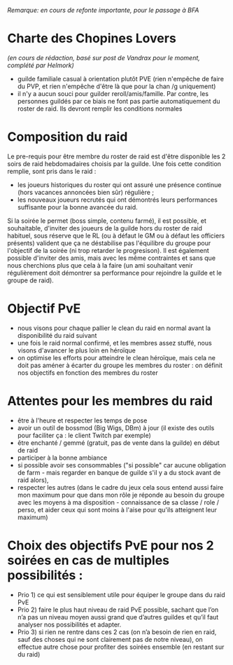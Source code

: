 
 _Remarque: en cours de refonte importante, pour le passage à BFA_
 
 # Charte des Chopines Lovers  
 _(en cours de rédaction, basé sur post de Vandrax pour le moment, complété par Helmork)_ 
- guilde familiale casual à orientation plutôt PVE (rien n'empêche de faire du PVP, et rien n'empêche d'être là que pour la chan /g uniquement)
- il n'y a aucun souci pour guilder reroll/amis/famille. Par contre, les personnes guildés par ce biais ne font pas partie automatiquement du roster de raid. Ils devront remplir les conditions normales

# Composition du raid
Le pre-requis pour être membre du roster de raid est d'être disponible les 2 soirs de raid hebdomadaires choisis par la guilde.
Une fois cette condition remplie, sont pris dans le raid :
- les joueurs historiques du roster qui ont assuré une présence continue (hors vacances annoncées bien sûr) régulière ;
- les nouveaux joueurs recrutés qui ont démontrés leurs performances suffisante pour la bonne avancée du raid.

Si la soirée le permet (boss simple, contenu farmé), il est possible, et souhaitable, d'inviter des joueurs de la guilde hors du roster de raid habituel, sous réserve que le RL (ou à défaut le GM ou à défaut les officiers présents) valident que ça ne déstabilise pas l'équilibre du groupe pour l'objectif de la soirée (ni trop retarder le progresison).
Il est également possible d'inviter des amis, mais avec les même contraintes et sans que nous cherchions plus que cela à la faire (un ami souhaitant venir régulièrement doit démontrer sa performance pour rejoindre la guilde et le groupe de raid).

# Objectif PvE
- nous visons pour chaque pallier le clean du raid en normal avant la disponibilité du raid suivant
- une fois le raid normal confirmé, et les membres assez stuffé, nous visons d'avancer le plus loin en héroïque
- on optimise les efforts pour atteindre le clean héroïque, mais cela ne doit pas améner à écarter du groupe les membres du roster : on définit nos objectifs en fonction des membres du roster

# Attentes pour les membres du raid
- être à l'heure et respecter les temps de pose 
- avoir un outil de  bossmod (Big Wigs, DBm) à jour (il existe des outils pour faciliter ça : le client Twitch par exemple)
- être enchanté / gemmé (gratuit, pas de vente dans la guilde) en début de raid
- participer à la bonne ambiance
- si possible avoir ses consommables ("si possible" car aucune obligation de farm - mais regarder en banque de guilde s'il y a du stock avant de raid alors), 
- respecter les autres (dans le cadre du jeux cela sous entend aussi faire mon maximum pour que dans mon rôle je réponde au besoin du groupe avec les moyens à ma disposition - connaissance de sa classe / role / perso, et aider ceux qui sont moins à l'aise pour qu'ils atteignent leur maximum)

# Choix des objectifs PvE pour nos 2 soirées en cas de multiples possibilités :
- Prio 1) ce qui est sensiblement utile pour équiper le groupe dans du raid PvE 
- Prio 2) faire le plus haut niveau de raid PvE possible, sachant que l’on n’a pas un niveau moyen aussi grand que d’autres guildes et qu’il faut analyser nos possibilités et adapter. 
- Prio 3) si rien ne rentre dans ces 2 cas (on n’a besoin de rien en raid, sauf des choses qui ne sont clairement pas de notre niveau), on effectue autre chose pour profiter des soirées ensemble (en restant sur du raid)
